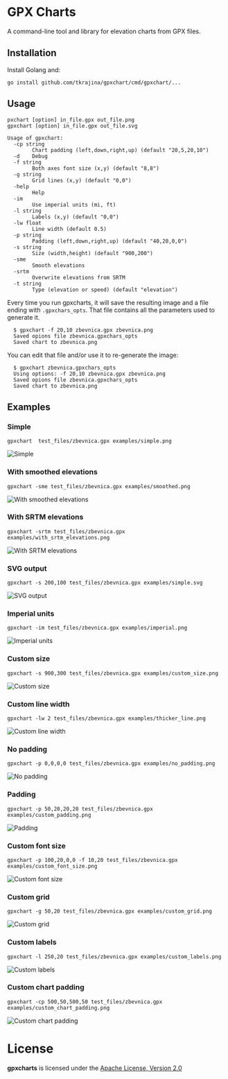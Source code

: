 # GPX Charts

A command-line tool and library for elevation charts from GPX files.

## Installation

Install Golang and:

    go install github.com/tkrajina/gpxchart/cmd/gpxchart/...

## Usage

```
pxchart [option] in_file.gpx out_file.png
gpxchart [option] in_file.gpx out_file.svg

Usage of gpxchart:
  -cp string
        Chart padding (left,down,right,up) (default "20,5,20,10")
  -d    Debug
  -f string
        Both axes font size (x,y) (default "8,8")
  -g string
        Grid lines (x,y) (default "0,0")
  -help
        Help
  -im
        Use imperial units (mi, ft)
  -l string
        Labels (x,y) (default "0,0")
  -lw float
        Line width (default 0.5)
  -p string
        Padding (left,down,right,up) (default "40,20,0,0")
  -s string
        Size (width,height) (default "900,200")
  -sme
        Smooth elevations
  -srtm
        Overwrite elevations from SRTM
  -t string
        Type (elevation or speed) (default "elevation")
```

Every time you run gpxcharts, it will save the resulting image and a file ending with `.gpxchars_opts`.
That file contains all the parameters used to generate it.

      $ gpxchart -f 20,10 zbevnica.gpx zbevnica.png
      Saved opions file zbevnica.gpxchars_opts
      Saved chart to zbevnica.png

You can edit that file and/or use it to re-generate the image:

      $ gpxchart zbevnica.gpxchars_opts 
      Using options: -f 20,10 zbevnica.gpx zbevnica.png
      Saved opions file zbevnica.gpxchars_opts
      Saved chart to zbevnica.png

## Examples



### Simple

`gpxchart  test_files/zbevnica.gpx examples/simple.png`

![Simple](examples/simple.png)

### With smoothed elevations

`gpxchart -sme test_files/zbevnica.gpx examples/smoothed.png`

![With smoothed elevations](examples/smoothed.png)

### With SRTM elevations

`gpxchart -srtm test_files/zbevnica.gpx examples/with_srtm_elevations.png`

![With SRTM elevations](examples/with_srtm_elevations.png)

### SVG output

`gpxchart -s 200,100 test_files/zbevnica.gpx examples/simple.svg`

![SVG output](examples/simple.svg)

### Imperial units

`gpxchart -im test_files/zbevnica.gpx examples/imperial.png`

![Imperial units](examples/imperial.png)

### Custom size

`gpxchart -s 900,300 test_files/zbevnica.gpx examples/custom_size.png`

![Custom size](examples/custom_size.png)

### Custom line width

`gpxchart -lw 2 test_files/zbevnica.gpx examples/thicker_line.png`

![Custom line width](examples/thicker_line.png)

### No padding

`gpxchart -p 0,0,0,0 test_files/zbevnica.gpx examples/no_padding.png`

![No padding](examples/no_padding.png)

### Padding

`gpxchart -p 50,20,20,20 test_files/zbevnica.gpx examples/custom_padding.png`

![Padding](examples/custom_padding.png)

### Custom font size

`gpxchart -p 100,20,0,0 -f 10,20 test_files/zbevnica.gpx examples/custom_font_size.png`

![Custom font size](examples/custom_font_size.png)

### Custom grid

`gpxchart -g 50,20 test_files/zbevnica.gpx examples/custom_grid.png`

![Custom grid](examples/custom_grid.png)

### Custom labels

`gpxchart -l 250,20 test_files/zbevnica.gpx examples/custom_labels.png`

![Custom labels](examples/custom_labels.png)

### Custom chart padding

`gpxchart -cp 500,50,500,50 test_files/zbevnica.gpx examples/custom_chart_padding.png`

![Custom chart padding](examples/custom_chart_padding.png)








# License

**gpxcharts** is licensed under the [Apache License, Version 2.0](http://www.apache.org/licenses/LICENSE-2.0)
